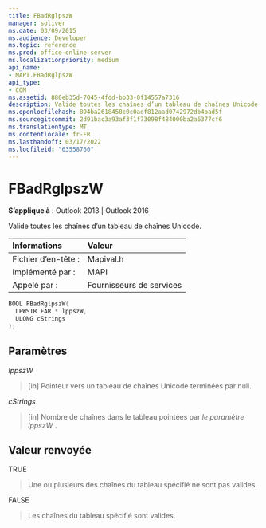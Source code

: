 ```yaml
---
title: FBadRglpszW
manager: soliver
ms.date: 03/09/2015
ms.audience: Developer
ms.topic: reference
ms.prod: office-online-server
ms.localizationpriority: medium
api_name:
- MAPI.FBadRglpszW
api_type:
- COM
ms.assetid: 880eb35d-7045-4fdd-bb33-0f14557a7316
description: Valide toutes les chaînes d’un tableau de chaînes Unicode.
ms.openlocfilehash: 894ba2618458c0c0adf812aad0742972db4bad5f
ms.sourcegitcommit: 2d91bac3a93af3f1f73098f484000ba2a6377cf6
ms.translationtype: MT
ms.contentlocale: fr-FR
ms.lasthandoff: 03/17/2022
ms.locfileid: "63558760"
---
```

# <a name="fbadrglpszw"></a>FBadRglpszW

**S’applique à** : Outlook 2013 | Outlook 2016
  
Valide toutes les chaînes d’un tableau de chaînes Unicode.
  
|**Informations**|**Valeur**|
|:-----|:-----|
|Fichier d’en-tête :  <br/> |Mapival.h  <br/> |
|Implémenté par :  <br/> |MAPI  <br/> |
|Appelé par :  <br/> |Fournisseurs de services  <br/> |

```cpp
BOOL FBadRglpszW(
  LPWSTR FAR * lppszW,
  ULONG cStrings
);
```

## <a name="parameters"></a>Paramètres

 _lppszW_
  
> [in] Pointeur vers un tableau de chaînes Unicode terminées par null.

 _cStrings_
  
> [in] Nombre de chaînes dans le tableau pointées par _le paramètre lppszW_ .

## <a name="return-value"></a>Valeur renvoyée

TRUE
  
> Une ou plusieurs des chaînes du tableau spécifié ne sont pas valides.

FALSE
  
> Les chaînes du tableau spécifié sont valides.
